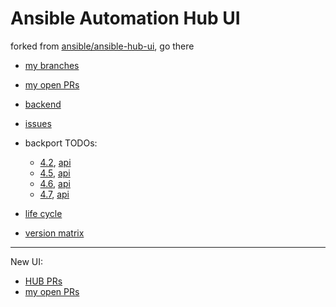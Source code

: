 # Ansible Automation Hub UI

forked from [ansible/ansible-hub-ui](https://github.com/ansible/ansible-hub-ui), go there

* [my branches](https://github.com/himdel/ansible-hub-ui/branches/all)
* [my open PRs](https://github.com/ansible/ansible-hub-ui/pulls/himdel)
* [backend](https://github.com/himdel/galaxy_ng/)

* [issues](https://issues.redhat.com/issues/?filter=-1&jql=assignee%20%3D%20currentUser()%20AND%20resolution%20%3D%20Unresolved%20order%20by%20status%20desc%2C%20updated%20DESC)
* backport TODOs:
  * [4.2](https://github.com/ansible/ansible-hub-ui/pulls?q=is%3Apr+label%3Abackport-4.2+-label%3Abackported-4.2), [api](https://github.com/ansible/galaxy_ng/pulls?q=is%3Apr+label%3Abackport-4.2+-label%3Abackported-4.2)
  * [4.5](https://github.com/ansible/ansible-hub-ui/pulls?q=is%3Apr+label%3Abackport-4.5+-label%3Abackported-4.5), [api](https://github.com/ansible/galaxy_ng/pulls?q=is%3Apr+label%3Abackport-4.5+-label%3Abackported-4.5)
  * [4.6](https://github.com/ansible/ansible-hub-ui/pulls?q=is%3Apr+label%3Abackport-4.6+-label%3Abackported-4.6), [api](https://github.com/ansible/galaxy_ng/pulls?q=is%3Apr+label%3Abackport-4.6+-label%3Abackported-4.6)
  * [4.7](https://github.com/ansible/ansible-hub-ui/pulls?q=is%3Apr+label%3Abackport-4.7+-label%3Abackported-4.7), [api](https://github.com/ansible/galaxy_ng/pulls?q=is%3Apr+label%3Abackport-4.7+-label%3Abackported-4.7)

* [life cycle](https://access.redhat.com/support/policy/updates/ansible-automation-platform)
* [version matrix](https://github.com/ansible/galaxy_ng/wiki/Galaxy-NG-Version-Matrix)

---

New UI:

* [HUB PRs](https://github.com/ansible/ansible-ui/pulls?q=is%3Apr+is%3Aopen+label%3AHUB)
* [my open PRs](https://github.com/ansible/ansible-ui/pulls/himdel)
